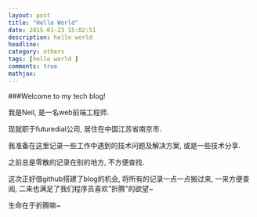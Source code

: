 ```yaml
---
layout: post
title: "Hello World"
date: 2015-01-23 15:02:51
description: hello world
headline:
category: others
tags: [hello world ]
comments: true
mathjax:
---
```

###Welcome to my tech blog!

我是Neil, 是一名web前端工程师.


现就职于futuredial公司, 居住在中国江苏省南京市.


我准备在这里记录一些工作中遇到的技术问题及解决方案, 或是一些技术分享.


之前总是零散的记录在别的地方, 不方便查找.


这次正好借github搭建了blog的机会, 将所有的记录一点一点搬过来, 一来方便查阅, 二来也满足了我们程序员喜欢"折腾"的欲望~


生命在于折腾嘛~